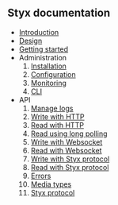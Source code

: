 Styx documentation
------------------

- [Introduction](./introduction.md)  
- [Design](./design.md)  
- [Getting started](./getting_started.md) 
- Administration
	1. [Installation](./administration/installation.md)
	1. [Configuration](./administration/configuration.md)
	1. [Monitoring](./administration/monitoring.md)
	1. [CLI](./administration/CLI.md)
- API
	1. [Manage logs](./api/manage.md)
	1. [Write with HTTP](./api/write_HTTP.md)
	1. [Read with HTTP](./api/read_HTTP.md)
	1. [Read using long polling](./api/read_longpolling.md)
	1. [Write with Websocket](./api/write_WS.md)
	1. [Read with Websocket](./api/read_WS.md)
	1. [Write with Styx protocol](./api/write_styx.md)
	1. [Read with Styx protocol](./api/read_styx.md)
	1. [Errors](./api/errors.md)
	1. [Media types](./api/media_types.md)
	1. [Styx protocol](./api/styx_protocol.md)
